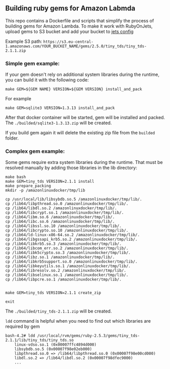 ## Building ruby gems for Amazon Labmda

This repo contains a Dockerfile and scripts that simplify the process of building gems for Amazon Lambda.
To make it work with RubyOnJets, upload gems to S3 bucket and add your bucket to [jets config](http://rubyonjets.com/docs/lambdagems/)

Example S3 path: `https://s3.eu-central-1.amazonaws.com/YOUR_BUCKET_NAME/gems/2.5.0/tiny_tds/tiny_tds-2.1.1.zip`

### Simple gem example:

If your gem doesn't rely on additional system libraries during the runtime, you can build it with the following code:

```
make GEM=${GEM NAME} VERSION=${GEM VERSION} install_and_pack

```

For example

```
make GEM=sqlite3 VERSION=1.3.13 install_and_pack

```

After that docker container will be started, gem will be installed and packed.
The `./builded/sqlite3-1.3.13.zip` will be created.

If you build gem again it will delete the existing zip file from the `builded` folder.


### Complex gem example:

Some gems require extra system libraries during the runtime. That must be resolved manually by adding those libraries in the lib directory:

```
make bash
make GEM=tiny_tds VERSION=2.1.1 install
make prepare_packing
mkdir -p /amazonlinuxdocker/tmp/lib

cp /usr/local/lib/libsybdb.so.5 /amazonlinuxdocker/tmp/lib/.
cp /lib64/libpthread.so.0 /amazonlinuxdocker/tmp/lib/.
cp /lib64/libdl.so.2 /amazonlinuxdocker/tmp/lib/.
cp /lib64/libcrypt.so.1 /amazonlinuxdocker/tmp/lib/.
cp /lib64/libm.so.6 /amazonlinuxdocker/tmp/lib/.
cp /lib64/libc.so.6 /amazonlinuxdocker/tmp/lib/.
cp /lib64/libssl.so.10 /amazonlinuxdocker/tmp/lib/.
cp /lib64/libcrypto.so.10 /amazonlinuxdocker/tmp/lib/.
cp /lib64/ld-linux-x86-64.so.2 /amazonlinuxdocker/tmp/lib/.
cp /lib64/libgssapi_krb5.so.2 /amazonlinuxdocker/tmp/lib/.
cp /lib64/libkrb5.so.3 /amazonlinuxdocker/tmp/lib/.
cp /lib64/libcom_err.so.2 /amazonlinuxdocker/tmp/lib/.
cp /lib64/libk5crypto.so.3 /amazonlinuxdocker/tmp/lib/.
cp /lib64/libz.so.1 /amazonlinuxdocker/tmp/lib/.
cp /lib64/libkrb5support.so.0 /amazonlinuxdocker/tmp/lib/.
cp /lib64/libkeyutils.so.1 /amazonlinuxdocker/tmp/lib/.
cp /lib64/libresolv.so.2 /amazonlinuxdocker/tmp/lib/.
cp /lib64/libselinux.so.1 /amazonlinuxdocker/tmp/lib/.
cp /lib64/libpcre.so.1 /amazonlinuxdocker/tmp/lib/.


make GEM=tiny_tds VERSION=2.1.1 create_zip

exit

```

The `./builded/tiny_tds-2.1.1.zip` will be created.


`ldd` command is helpful when you need to find out which libraries are required by gem

```
bash-4.2# ldd /usr/local/rvm/gems/ruby-2.5.3/gems/tiny_tds-2.1.1/lib/tiny_tds/tiny_tds.so
    linux-vdso.so.1 (0x00007ffc4894d000)
    libsybdb.so.5 (0x00007f98e02eb000)
    libpthread.so.0 => /lib64/libpthread.so.0 (0x00007f98e00cd000)
    libdl.so.2 => /lib64/libdl.so.2 (0x00007f98dfec9000)
    ...


```
